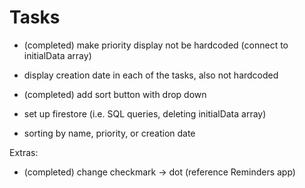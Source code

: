 # Tasks

* (completed) make priority display not be hardcoded (connect to initialData array)
* display creation date in each of the tasks, also not hardcoded
* (completed) add sort button with drop down

* set up firestore (i.e. SQL queries, deleting initialData array)
* sorting by name, priority, or creation date

Extras:
* (completed) change checkmark -> dot (reference Reminders app)
